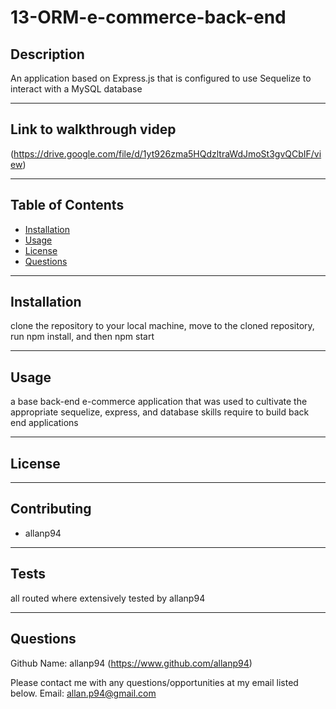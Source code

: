 # 13-ORM-e-commerce-back-end

## Description

An application based on Express.js that is configured to use Sequelize to interact with a MySQL database

---

## Link to walkthrough videp

(https://drive.google.com/file/d/1yt926zma5HQdzltraWdJmoSt3gvQCbIF/view)

---

## Table of Contents

- [Installation](#installation)
- [Usage](#usage)
- [License](#license)
- [Questions](#questions)

---

## Installation

clone the repository to your local machine, move to the cloned repository, run npm install, and then npm start

---

## Usage

a base back-end e-commerce application that was used to cultivate the appropriate sequelize, express, and database skills require to build back end applications

---

## License

---

## Contributing

- allanp94

---

## Tests

all routed where extensively tested by allanp94

---

## Questions

Github Name: allanp94
(https://www.github.com/allanp94)

Please contact me with any questions/opportunities at my email listed below.
Email: allan.p94@gmail.com
